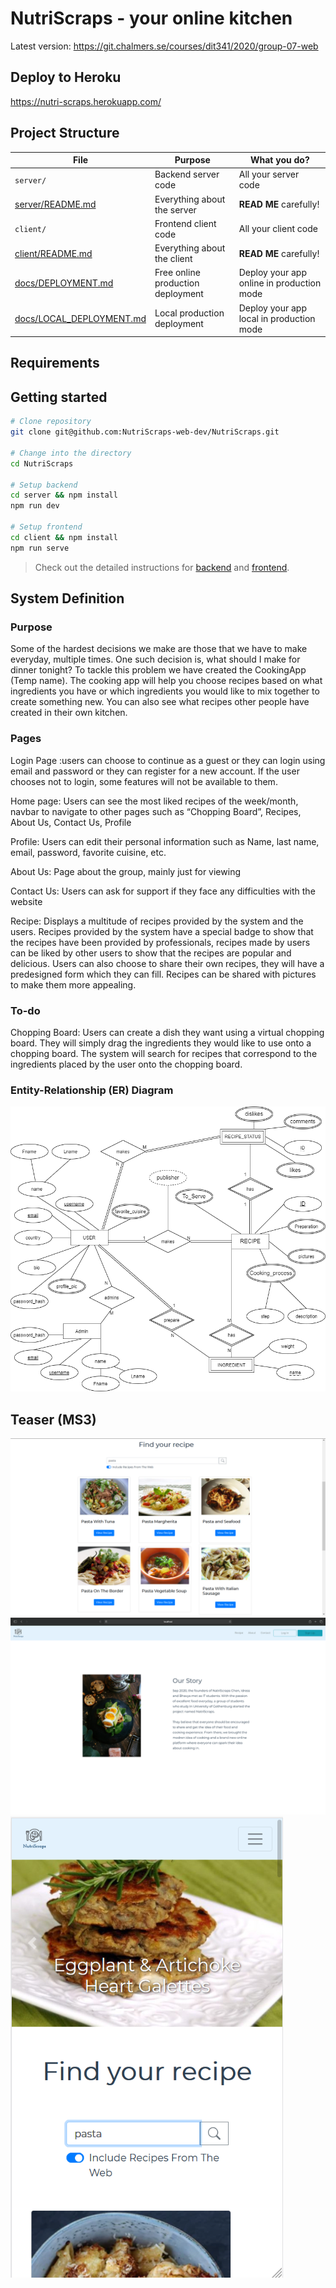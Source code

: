 # NutriScraps - your online kitchen

Latest version: https://git.chalmers.se/courses/dit341/2020/group-07-web

## Deploy to Heroku

https://nutri-scraps.herokuapp.com/

## Project Structure

| File                                                 | Purpose                           | What you do?                              |
| ---------------------------------------------------- | --------------------------------- | ----------------------------------------- |
| `server/`                                            | Backend server code               | All your server code                      |
| [server/README.md](server/README.md)                 | Everything about the server       | **READ ME** carefully!                    |
| `client/`                                            | Frontend client code              | All your client code                      |
| [client/README.md](client/README.md)                 | Everything about the client       | **READ ME** carefully!                    |
| [docs/DEPLOYMENT.md](docs/DEPLOYMENT.md)             | Free online production deployment | Deploy your app online in production mode |
| [docs/LOCAL_DEPLOYMENT.md](docs/LOCAL_DEPLOYMENT.md) | Local production deployment       | Deploy your app local in production mode  |

## Requirements

## Getting started

```bash
# Clone repository
git clone git@github.com:NutriScraps-web-dev/NutriScraps.git

# Change into the directory
cd NutriScraps

# Setup backend
cd server && npm install
npm run dev

# Setup frontend
cd client && npm install
npm run serve
```

> Check out the detailed instructions for [backend](./server/README.md) and [frontend](./client/README.md).

## System Definition

### Purpose

Some of the hardest decisions we make are those that we have to make everyday, multiple times. One such decision is, what should I make for dinner tonight? To tackle this problem we have created the CookingApp (Temp name). The cooking app will help you choose recipes based on what ingredients you have or which ingredients you would like to mix together to create something new. You can also see what recipes other people have created in their own kitchen. 

### Pages

Login Page :users can choose to continue as a guest or  they can login using email and password or they can register for a new account. If the user chooses not to login, some features will not be available to them. 

Home page: Users can see the most liked recipes of the week/month, navbar to navigate to other pages such as “Chopping Board”, Recipes, About Us, Contact Us, Profile

Profile: Users can edit their personal information such as Name, last name, email, password, favorite cuisine, etc. 

About Us: Page about the group, mainly just for viewing

Contact Us: Users can ask for support if they face any difficulties with the website

Recipe: Displays a multitude of recipes provided by the system and the users. Recipes provided by the system have a special badge to show that the recipes have been provided by professionals, recipes made by users can be liked by other users to show that the recipes are popular and delicious. Users can also choose to share their own recipes, they will have a  predesigned form which they can fill. Recipes can be shared with pictures to make them more appealing. 

### To-do

Chopping Board: Users can create a dish they want using a virtual chopping board. They will simply drag the ingredients they would like to use onto a chopping board. The system will search for recipes that correspond to the ingredients placed by the user onto the chopping board. 

### Entity-Relationship (ER) Diagram

![ER Diagram](./images/ER_Diagram_WebChefs_revised.png)

## Teaser (MS3)

![Teaser](./images/screen01.png)
![Teaser](./images/Teaser.png)
![Teaser](./images/screen02.png)

